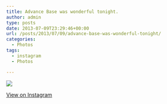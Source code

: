```yaml
---
title: Advance Base was wonderful tonight.
author: admin
type: posts
date: 2013-07-09T23:29:46+00:00
url: /posts/2013/07/09/advance-base-was-wonderful-tonight/
categories:
  - Photos
tags:
  - instagram
  - Photos

---
```

<img src="https://lobban.org/wordpress//HLIC/8987d588fc9a4c1c0907d92425a8be40.jpg" class="instagram-image" />

<p class="view-instagram">
  <a href="http://instagram.com/p/bkCPHKqlp_/">View on Instagram</a>
</p>